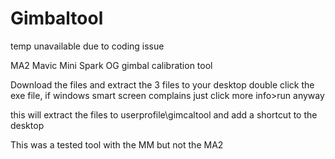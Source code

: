 # Gimbaltool
temp unavailable due to coding issue





MA2 Mavic Mini Spark OG gimbal calibration tool


Download the files and extract the 3 files to your desktop
double click the exe file, if windows smart screen complains 
just click more info>run anyway

this will extract the files to userprofile\gimcaltool
and add a shortcut to the desktop

This was a tested tool with the MM but not the MA2
